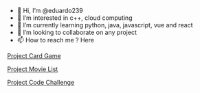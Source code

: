 - 👋 Hi, I’m @eduardo239
- 👀 I’m interested in c++, cloud computing
- 🌱 I’m currently learning python, java, javascript, vue  and react
- 💞️ I’m looking to collaborate on any project
- 📫 How to reach me ? Here


[Project Card Game](https://eduardo239.github.io/card-game/ "Project Card Game")

[Project Movie List](https://movies-iws.vercel.app/ "Project Movie List")

[Project Code Challenge](https://soft-malasada-0397a0.netlify.app/ "Project Code Challenge")

<!---
eduardo239/eduardo239 is a ✨ special ✨ repository because its `README.md` (this file) appears on your GitHub profile.
You can click the Preview link to take a look at your changes.
--->
